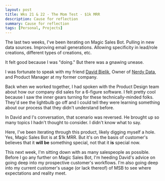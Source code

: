 ```yaml
---
layout: post
title: Wks 21 & 22 - The Mom Test - $1k MRR
description: Cause for reflection
summary: Cause for reflection
tags: [Personal, Projects]
---
```


The last two weeks, I've been iterating on Magic Sales Bot. Pulling in new data sources. Improving email generations. Allowing specificity in lead/role creations, different types of creations, etc.

It felt good because I was "doing." But there was a gnawing unease.

I was fortunate to speak with my friend [David Bielik](https://twitter.com/davidbielik), Owner of [Nerdy Data](http://nerdydata.com/home), and Product Manager at my former company.

Back when we worked together, I had spoken with the Product Design team about how our company did sales for a 6-figure software. I felt pretty cool because I saw the inner gears turning for these technically-minded folks. They'd see the lightbulb go off and I could tell they were learning something about our process that they didn't understand before.

In David and I's conversation, that scenario was reversed. He brought up so many topics I hadn't thought to consider. I didn't know what to say.

Here, I've been iterating through this product, likely digging myself a hole. Yes, Magic Sales Bot is at $1k MRR. But it's on the basis of customer's believes that it **will be** something special, not that it **is** special now.

This next week, I'm sitting down with as many salespeople as possible. Before I go any further on Magic Sales Bot, I'm heeding David's advice on going deep into my prospective customer's workflows. I'm also going deep into my current customer's usage (or lack thereof) of MSB to see where expectations and reality meet.
